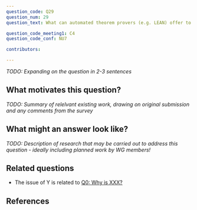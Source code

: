 ```yaml
---
question_code: Q29 
question_num: 29 
question_text: What can automated theorem provers (e.g. LEAN) offer to the e-assessment of proof comprehension? 

question_code_meeting1: C4 
question_code_conf: NU7 

contributors: 

---
```

*TODO: Expanding on the question in 2-3 sentences*

## What motivates this question?

*TODO: Summary of relelvant existing work, drawing on original submission and any comments from the survey*

## What might an answer look like?

*TODO: Description of research that may be carried out to address this question - ideally including planned work by WG members!*

## Related questions

* The issue of Y is related to [Q0: Why is XXX?](Q0)

## References
